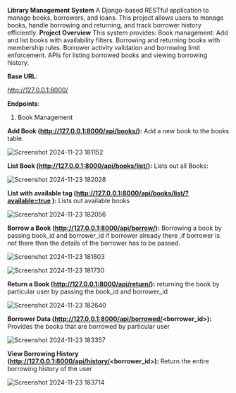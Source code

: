 **Library Management System**
A Django-based RESTful application to manage books, borrowers, and loans. This project allows users to manage books, handle borrowing and returning, and track borrower history efficiently.
**Project Overview**
This system provides:
Book management: Add and list books with availability filters.
Borrowing and returning books with membership rules.
Borrower activity validation and borrowing limit enforcement.
APIs for listing borrowed books and viewing borrowing history.

**Base URL**:

http://127.0.0.1:8000/

**Endpoints**:

1. Book Management
   
**Add Book (http://127.0.0.1:8000/api/books/):** Add a new book to the books table.

![Screenshot 2024-11-23 181152](https://github.com/user-attachments/assets/ed36f8cf-a2be-433e-95bc-e9ee48206334)

**List Book (http://127.0.0.1:8000/api/books/list/):** Lists out all Books:

![Screenshot 2024-11-23 182028](https://github.com/user-attachments/assets/5529dd6f-0b8c-4f1a-a952-407b435804e4)

**List with available tag (http://127.0.0.1:8000/api/books/list/?available=true ):** Lists out available books

![Screenshot 2024-11-23 182056](https://github.com/user-attachments/assets/eae51991-700b-4d84-a38d-6fdc811038ce)

**Borrow a Book (http://127.0.0.1:8000/api/borrow/):** Borrowing a book by passing book_id and borrower_id if borrower already there ,if borrower is not there then the details of the borrower has to be passed. 

![Screenshot 2024-11-23 181603](https://github.com/user-attachments/assets/6bc15b71-5a3d-4472-8968-ffbe30f71a50)

![Screenshot 2024-11-23 181730](https://github.com/user-attachments/assets/c0780387-7fae-4976-8139-2ee5a1e8c8f4)

**Return a Book (http://127.0.0.1:8000/api/return/):** returning the book by particular user by passing the book_id and borrower_id

![Screenshot 2024-11-23 182640](https://github.com/user-attachments/assets/dfc38b19-0e25-43bf-9c46-44247427a890)

**Borrower Data (http://127.0.0.1:8000/api/borrowed/<borrower_id>):** Provides the books that are borrowed by particular user

![Screenshot 2024-11-23 183357](https://github.com/user-attachments/assets/90293773-9ec3-4231-8914-83e1d1172891)

**View Borrowing History (http://127.0.0.1:8000/api/history/<borrower_id>):** Return the entire borrowing history of the user

![Screenshot 2024-11-23 183714](https://github.com/user-attachments/assets/0fdf474c-45ab-4bc3-8ddc-066b3965dc77)
